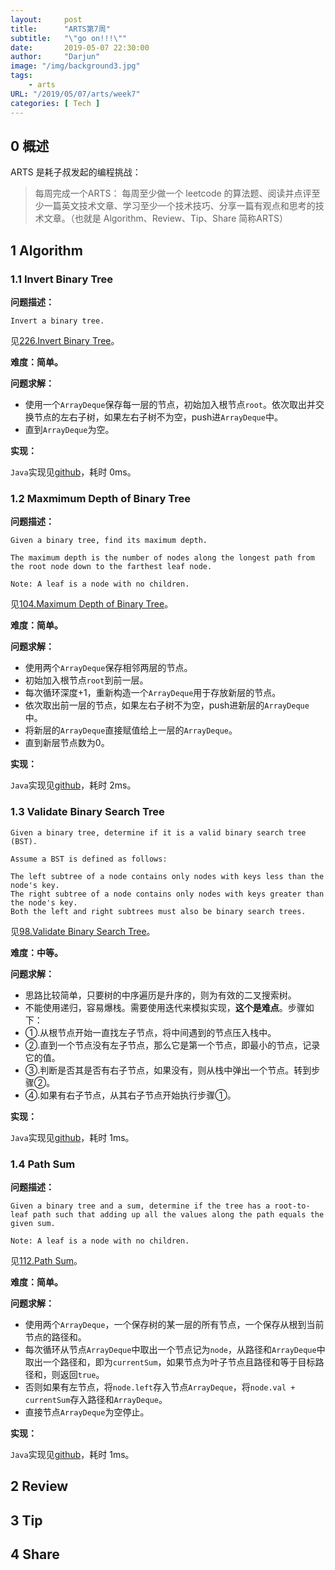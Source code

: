 ```yaml
---
layout:     post
title:      "ARTS第7周"
subtitle:   "\"go on!!!\""
date:       2019-05-07 22:30:00
author:     "Darjun"
image: "/img/background3.jpg"
tags:
    - arts
URL: "/2019/05/07/arts/week7"
categories: [ Tech ]
---
```


## 0 概述

ARTS 是耗子叔发起的编程挑战：

> 每周完成一个ARTS： 每周至少做一个 leetcode 的算法题、阅读并点评至少一篇英文技术文章、学习至少一个技术技巧、分享一篇有观点和思考的技术文章。（也就是 Algorithm、Review、Tip、Share 简称ARTS）

## 1 Algorithm

### 1.1 Invert Binary Tree

**问题描述：**

```
Invert a binary tree.
```

见[226.Invert Binary Tree](https://leetcode.com/problems/invert-binary-tree/)。

**难度：简单。**

**问题求解：**

* 使用一个`ArrayDeque`保存每一层的节点，初始加入根节点`root`。依次取出并交换节点的左右子树，如果左右子树不为空，push进`ArrayDeque`中。
* 直到`ArrayDeque`为空。

**实现：**

`Java`实现见[github](https://github.com/darjun/leetcode/tree/master/algorithms/java/226-invertBinaryTree)，耗时 0ms。

### 1.2 Maxmimum Depth of Binary Tree

**问题描述：**

```
Given a binary tree, find its maximum depth.

The maximum depth is the number of nodes along the longest path from the root node down to the farthest leaf node.

Note: A leaf is a node with no children.
```

见[104.Maximum Depth of Binary Tree](https://leetcode.com/problems/maximum-depth-of-binary-tree/)。

**难度：简单。**

**问题求解：**

* 使用两个`ArrayDeque`保存相邻两层的节点。
* 初始加入根节点`root`到前一层。
* 每次循环深度+1，重新构造一个`ArrayDeque`用于存放新层的节点。
* 依次取出前一层的节点，如果左右子树不为空，push进新层的`ArrayDeque`中。
* 将新层的`ArrayDeque`直接赋值给上一层的`ArrayDeque`。
* 直到新层节点数为0。

**实现：**

`Java`实现见[github](https://github.com/darjun/leetcode/tree/master/algorithms/java/104-maximumDepthOfBinaryTree)，耗时 2ms。

### 1.3 Validate Binary Search Tree

```
Given a binary tree, determine if it is a valid binary search tree (BST).

Assume a BST is defined as follows:

The left subtree of a node contains only nodes with keys less than the node's key.
The right subtree of a node contains only nodes with keys greater than the node's key.
Both the left and right subtrees must also be binary search trees.
```

见[98.Validate Binary Search Tree](https://leetcode.com/problems/validate-binary-search-tree/)。

**难度：中等。**

**问题求解：**

* 思路比较简单，只要树的中序遍历是升序的，则为有效的二叉搜索树。
* 不能使用递归，容易爆栈。需要使用迭代来模拟实现，**这个是难点**。步骤如下：
* ①.从根节点开始一直找左子节点，将中间遇到的节点压入栈中。
* ②.直到一个节点没有左子节点，那么它是第一个节点，即最小的节点，记录它的值。
* ③.判断是否其是否有右子节点，如果没有，则从栈中弹出一个节点。转到步骤②。
* ④.如果有右子节点，从其右子节点开始执行步骤①。

**实现：**

`Java`实现见[github](https://github.com/darjun/leetcode/tree/master/algorithms/java/98-validateBinarySearchTree)，耗时 1ms。

### 1.4 Path Sum

**问题描述：**

```
Given a binary tree and a sum, determine if the tree has a root-to-leaf path such that adding up all the values along the path equals the given sum.

Note: A leaf is a node with no children.
```

见[112.Path Sum](https://leetcode.com/problems/path-sum/)。

**难度：简单。**

**问题求解：**

* 使用两个`ArrayDeque`，一个保存树的某一层的所有节点，一个保存从根到当前节点的路径和。
* 每次循环从节点`ArrayDeque`中取出一个节点记为`node`，从路径和`ArrayDeque`中取出一个路径和，即为`currentSum`，如果节点为叶子节点且路径和等于目标路径和，则返回`true`。
* 否则如果有左节点，将`node.left`存入节点`ArrayDeque`，将`node.val + currentSum`存入路径和`ArrayDeque`。
* 直接节点`ArrayDeque`为空停止。

**实现：**

`Java`实现见[github](https://github.com/darjun/leetcode/tree/master/algorithms/java/112-pathSum)，耗时 1ms。

## 2 Review

## 3 Tip

## 4 Share